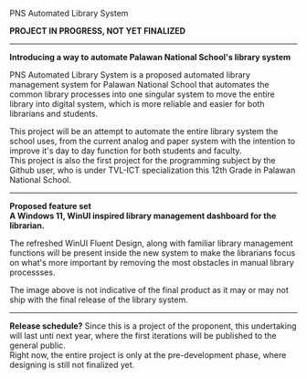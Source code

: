 PNS Automated Library System

**PROJECT IN PROGRESS, NOT YET FINALIZED**

-----------------------------------------------
**Introducing a way to automate Palawan National School's library system**

PNS Automated Library System is a proposed automated library management system for Palawan National School that automates the common library processes into one singular system to
move the entire library into digital system, which is more reliable and easier for both librarians and students. 

This project will be an attempt to automate the entire library system the school uses, from the current analog and paper system with the intention to improve it's day to day function for both students and faculty. <br>
This project is also the first project for the programming subject by the Github user, who is under TVL-ICT specialization this 12th Grade in Palawan National School.

-----------------------------------------------
**Proposed feature set**<br>
**A Windows 11, WinUI inspired library management dashboard for the librarian.**<br>

The refreshed WinUI Fluent Design, along with familiar library management functions will be present inside the new system
to make the librarians focus on what's more important by removing the most obstacles in manual library processses.


The image above is not indicative of the final product as it may or may not ship with the final release of the library system.

-----------------------------------------------
**Release schedule?**
Since this is a project of the proponent, this undertaking will last unti next year, where the first iterations will be published to the general public.<br>
Right now, the entire project is only at the pre-development phase, where designing is still not finalized yet.



